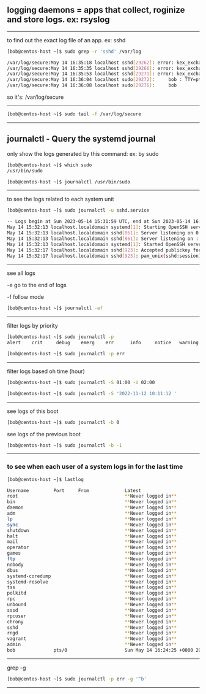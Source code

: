

## logging daemons = apps that collect, roginize and store logs. ex: rsyslog 

________________________________________________________________________________________________


to find out the exact log file of an app. ex: sshd

```bash
[bob@centos-host ~]$ sudo grep -r 'sshd' /var/log

/var/log/secure:May 14 16:35:18 localhost sshd[29262]: error: kex_exchange_identification: Connection closed by remote host
/var/log/secure:May 14 16:35:35 localhost sshd[29266]: error: kex_exchange_identification: Connection closed by remote host
/var/log/secure:May 14 16:35:53 localhost sshd[29271]: error: kex_exchange_identification: Connection closed by remote host
/var/log/secure:May 14 16:36:04 localhost sudo[29272]:     bob : TTY=pts/0 ; PWD=/home/bob ; USER=root ; COMMAND=/bin/grep -r sshd /var/log
/var/log/secure:May 14 16:36:08 localhost sudo[29276]:     bob

```


so it's:   /var/log/secure


________________________________________________________________________________________________


```bash
[bob@centos-host ~]$ sudo tail -f /var/log/secure 
```

________________________________________________________________________________________________


## journalctl - Query the systemd journal

only show the logs generated by this command: ex: by sudo

```bash
[bob@centos-host ~]$ which sudo
/usr/bin/sudo
```

```bash
[bob@centos-host ~]$ journalctl /usr/bin/sudo
```

________________________________________________________________________________________________


to see the logs related to each system unit

```bash
[bob@centos-host ~]$ sudo journalctl -u sshd.service

-- Logs begin at Sun 2023-05-14 15:31:59 UTC, end at Sun 2023-05-14 16:46:16 UTC. --
May 14 15:32:13 localhost.localdomain systemd[1]: Starting OpenSSH server daemon...
May 14 15:32:13 localhost.localdomain sshd[861]: Server listening on 0.0.0.0 port 22.
May 14 15:32:13 localhost.localdomain sshd[861]: Server listening on :: port 22.
May 14 15:32:13 localhost.localdomain systemd[1]: Started OpenSSH server daemon.
May 14 15:32:17 localhost.localdomain sshd[923]: Accepted publickey for vagrant from 192>
May 14 15:32:17 localhost.localdomain sshd[923]: pam_unix(sshd:session): session opene
```


________________________________________________________________________________________________


see all logs

-e      go to the end of logs

-f      follow mode

```bash
[bob@centos-host ~]$ journalctl -ef
```

________________________________________________________________________________________________


filter logs by priority



```bash
[bob@centos-host ~]$ sudo journalctl -p 
alert    crit     debug    emerg    err      info     notice   warning 
```

```bash
[bob@centos-host ~]$ sudo journalctl -p err
```

________________________________________________________________________________________________


filter logs based oh time (hour)

```bash
[bob@centos-host ~]$ sudo journalctl -S 01:00 -U 02:00
```

```bash
[bob@centos-host ~]$ sudo journalctl -S '2022-11-12 10:11:12 '
```

________________________________________________________________________________________________


see logs of this boot

```bash
[bob@centos-host ~]$ sudo journalctl -b 0
```

see logs of the previous boot

```bash
[bob@centos-host ~]$ sudo journalctl -b -1
```


________________________________________________________________________________________________


### to see when each user of a system logs in for the last time

```bash
[bob@centos-host ~]$ lastlog

Username         Port     From             Latest
root                                       **Never logged in**
bin                                        **Never logged in**
daemon                                     **Never logged in**
adm                                        **Never logged in**
lp                                         **Never logged in**
sync                                       **Never logged in**
shutdown                                   **Never logged in**
halt                                       **Never logged in**
mail                                       **Never logged in**
operator                                   **Never logged in**
games                                      **Never logged in**
ftp                                        **Never logged in**
nobody                                     **Never logged in**
dbus                                       **Never logged in**
systemd-coredump                           **Never logged in**
systemd-resolve                            **Never logged in**
tss                                        **Never logged in**
polkitd                                    **Never logged in**
rpc                                        **Never logged in**
unbound                                    **Never logged in**
sssd                                       **Never logged in**
rpcuser                                    **Never logged in**
chrony                                     **Never logged in**
sshd                                       **Never logged in**
rngd                                       **Never logged in**
vagrant                                    **Never logged in**
admin                                      **Never logged in**
bob              pts/0                     Sun May 14 16:24:25 +0000 2023
```

________________________________________________________________________________________________


 grep       -g

```bash
[bob@centos-host ~]$ sudo journalctl -p err -g '^b'
```


________________________________________________________________________________________________
